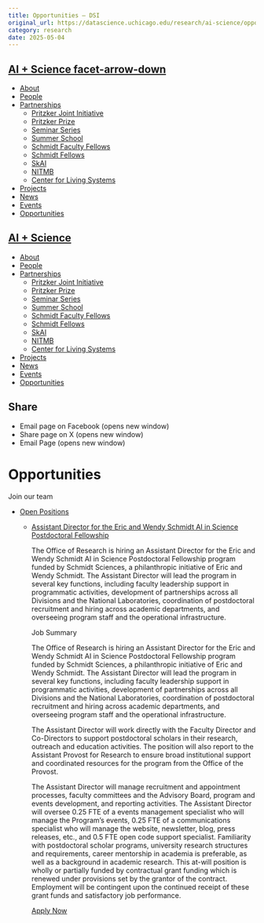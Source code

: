 ```yaml
---
title: Opportunities – DSI
original_url: https://datascience.uchicago.edu/research/ai-science/opportunities
category: research
date: 2025-05-04
---
```


## [AI + Science facet-arrow-down](https://datascience.uchicago.edu/research/ai-science/)

* [About](https://datascience.uchicago.edu/research/ai-science/about-the-ai-and-science-initiative/)
* [People](https://datascience.uchicago.edu/research/ai-science/people/)
* [Partnerships](https://datascience.uchicago.edu/research/ai-science/partnerships/)
  * [Pritzker Joint Initiative](https://datascience.uchicago.edu/research/ai-science/partnerships/pritzker-aiscience-joint-initiative-with-caltech/)
  * [Pritzker Prize](https://datascience.uchicago.edu/research/ai-science/partnerships/pritzker-prize/)
  * [Seminar Series](https://datascience.uchicago.edu/research/ai-science/partnerships/seminar-series/)
  * [Summer School](https://datascience.uchicago.edu/research/ai-science/partnerships/summer-school/)
  * [Schmidt Faculty Fellows](https://datascience.uchicago.edu/research/ai-science/partnerships/schmidt-faculty-fellows/)
  * [Schmidt Fellows](https://datascience.uchicago.edu/research/ai-science/partnerships/schmidt-fellows/)
  * [SkAI](https://datascience.uchicago.edu/research/ai-science-2/partnerships/skai/)
  * [NITMB](https://datascience.uchicago.edu/research/ai-science/partnerships/nitmb/)
  * [Center for Living Systems](https://datascience.uchicago.edu/research/ai-science/partnerships/center-for-living-systems/)
* [Projects](https://datascience.uchicago.edu/research/ai-science/projects/)
* [News](https://datascience.uchicago.edu/research/ai-science/news/)
* [Events](https://datascience.uchicago.edu/research/ai-science/events/)
* [Opportunities](https://datascience.uchicago.edu/research/ai-science/opportunities/)

## [AI + Science](https://datascience.uchicago.edu/research/ai-science/)

* [About](https://datascience.uchicago.edu/research/ai-science/about-the-ai-and-science-initiative/)
* [People](https://datascience.uchicago.edu/research/ai-science/people/)
* [Partnerships](https://datascience.uchicago.edu/research/ai-science/partnerships/)
  * [Pritzker Joint Initiative](https://datascience.uchicago.edu/research/ai-science/partnerships/pritzker-aiscience-joint-initiative-with-caltech/)
  * [Pritzker Prize](https://datascience.uchicago.edu/research/ai-science/partnerships/pritzker-prize/)
  * [Seminar Series](https://datascience.uchicago.edu/research/ai-science/partnerships/seminar-series/)
  * [Summer School](https://datascience.uchicago.edu/research/ai-science/partnerships/summer-school/)
  * [Schmidt Faculty Fellows](https://datascience.uchicago.edu/research/ai-science/partnerships/schmidt-faculty-fellows/)
  * [Schmidt Fellows](https://datascience.uchicago.edu/research/ai-science/partnerships/schmidt-fellows/)
  * [SkAI](https://datascience.uchicago.edu/research/ai-science-2/partnerships/skai/)
  * [NITMB](https://datascience.uchicago.edu/research/ai-science/partnerships/nitmb/)
  * [Center for Living Systems](https://datascience.uchicago.edu/research/ai-science/partnerships/center-for-living-systems/)
* [Projects](https://datascience.uchicago.edu/research/ai-science/projects/)
* [News](https://datascience.uchicago.edu/research/ai-science/news/)
* [Events](https://datascience.uchicago.edu/research/ai-science/events/)
* [Opportunities](https://datascience.uchicago.edu/research/ai-science/opportunities/)

## Share

* Email page on Facebook (opens new window)
* Share page on X (opens new window)
* Email Page (opens new window)

<!-- Table-like structure detected -->

# Opportunities

Join our team

* [Open Positions](#)

  * [Assistant Director for the Eric and Wendy Schmidt AI in Science Postdoctoral Fellowship](#accordion-tab-0) 

    The Office of Research is hiring an Assistant Director for the Eric and Wendy Schmidt AI in Science Postdoctoral Fellowship program funded by Schmidt Sciences, a philanthropic initiative of Eric and Wendy Schmidt. The Assistant Director will lead the program in several key functions, including faculty leadership support in programmatic activities, development of partnerships across all Divisions and the National Laboratories, coordination of postdoctoral recruitment and hiring across academic departments, and overseeing program staff and the operational infrastructure.

    Job Summary

    The Office of Research is hiring an Assistant Director for the Eric and Wendy Schmidt AI in Science Postdoctoral Fellowship program funded by Schmidt Sciences, a philanthropic initiative of Eric and Wendy Schmidt. The Assistant Director will lead the program in several key functions, including faculty leadership support in programmatic activities, development of partnerships across all Divisions and the National Laboratories, coordination of postdoctoral recruitment and hiring across academic departments, and overseeing program staff and the operational infrastructure.

    The Assistant Director will work directly with the Faculty Director and Co-Directors to support postdoctoral scholars in their research, outreach and education activities. The position will also report to the Assistant Provost for Research to ensure broad institutional support and coordinated resources for the program from the Office of the Provost.

    The Assistant Director will manage recruitment and appointment processes, faculty committees and the Advisory Board, program and events development, and reporting activities. The Assistant Director will oversee 0.25 FTE of a events management specialist who will manage the Program’s events, 0.25 FTE of a communications specialist who will manage the website, newsletter, blog, press releases, etc., and 0.5 FTE open code support specialist. Familiarity with postdoctoral scholar programs, university research structures and requirements, career mentorship in academia is preferable, as well as a background in academic research. This at-will position is wholly or partially funded by contractual grant funding which is renewed under provisions set by the grantor of the contract. Employment will be contingent upon the continued receipt of these grant funds and satisfactory job performance.

    [Apply Now](https://uchicago.wd5.myworkdayjobs.com/en-US/External/job/Assistant-Director-for-the-Eric-and-Wendy-Schmidt-AI-in-Science-Postdoctoral-Fellowship_JR27524)